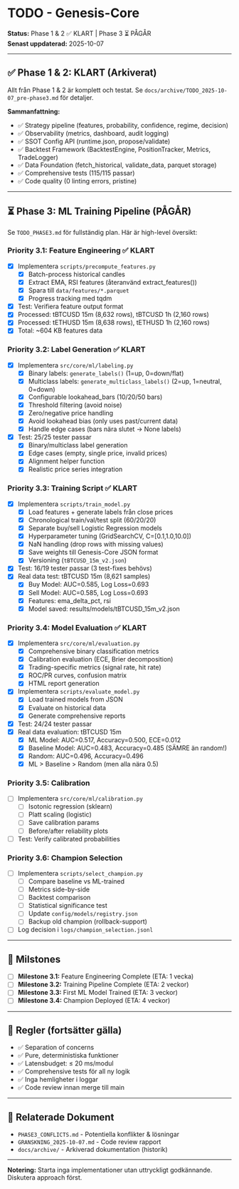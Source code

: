 # TODO - Genesis-Core

**Status:** Phase 1 & 2 ✅ KLART | Phase 3 ⏳ PÅGÅR  
**Senast uppdaterad:** 2025-10-07

---

## ✅ Phase 1 & 2: KLART (Arkiverat)

Allt från Phase 1 & 2 är komplett och testat. Se `docs/archive/TODO_2025-10-07_pre-phase3.md` för detaljer.

**Sammanfattning:**
- ✅ Strategy pipeline (features, probability, confidence, regime, decision)
- ✅ Observability (metrics, dashboard, audit logging)
- ✅ SSOT Config API (runtime.json, propose/validate)
- ✅ Backtest Framework (BacktestEngine, PositionTracker, Metrics, TradeLogger)
- ✅ Data Foundation (fetch_historical, validate_data, parquet storage)
- ✅ Comprehensive tests (115/115 passar)
- ✅ Code quality (0 linting errors, pristine)

---

## ⏳ Phase 3: ML Training Pipeline (PÅGÅR)

Se `TODO_PHASE3.md` för fullständig plan. Här är high-level översikt:

### Priority 3.1: Feature Engineering ✅ KLART
- [x] Implementera `scripts/precompute_features.py`
  - [x] Batch-process historical candles
  - [x] Extract EMA, RSI features (återanvänd extract_features())
  - [x] Spara till `data/features/*.parquet`
  - [x] Progress tracking med tqdm
- [x] Test: Verifiera feature output format
- [x] Processed: tBTCUSD 15m (8,632 rows), tBTCUSD 1h (2,160 rows)
- [x] Processed: tETHUSD 15m (8,638 rows), tETHUSD 1h (2,160 rows)
- [x] Total: ~604 KB features data

### Priority 3.2: Label Generation ✅ KLART
- [x] Implementera `src/core/ml/labeling.py`
  - [x] Binary labels: `generate_labels()` (1=up, 0=down/flat)
  - [x] Multiclass labels: `generate_multiclass_labels()` (2=up, 1=neutral, 0=down)
  - [x] Configurable lookahead_bars (10/20/50 bars)
  - [x] Threshold filtering (avoid noise)
  - [x] Zero/negative price handling
  - [x] Avoid lookahead bias (only uses past/current data)
  - [x] Handle edge cases (bars nära slutet → None labels)
- [x] Test: 25/25 tester passar
  - [x] Binary/multiclass label generation
  - [x] Edge cases (empty, single price, invalid prices)
  - [x] Alignment helper function
  - [x] Realistic price series integration

### Priority 3.3: Training Script ✅ KLART
- [x] Implementera `scripts/train_model.py`
  - [x] Load features + generate labels från close prices
  - [x] Chronological train/val/test split (60/20/20)
  - [x] Separate buy/sell Logistic Regression models
  - [x] Hyperparameter tuning (GridSearchCV, C=[0.1,1.0,10.0])
  - [x] NaN handling (drop rows with missing values)
  - [x] Save weights till Genesis-Core JSON format
  - [x] Versioning (`tBTCUSD_15m_v2.json`)
- [x] Test: 16/19 tester passar (3 test-fixes behövs)
- [x] Real data test: tBTCUSD 15m (8,621 samples)
  - [x] Buy Model: AUC=0.585, Log Loss=0.693
  - [x] Sell Model: AUC=0.585, Log Loss=0.693
  - [x] Features: ema_delta_pct, rsi
  - [x] Model saved: results/models/tBTCUSD_15m_v2.json

### Priority 3.4: Model Evaluation ✅ KLART
- [x] Implementera `src/core/ml/evaluation.py`
  - [x] Comprehensive binary classification metrics
  - [x] Calibration evaluation (ECE, Brier decomposition)
  - [x] Trading-specific metrics (signal rate, hit rate)
  - [x] ROC/PR curves, confusion matrix
  - [x] HTML report generation
- [x] Implementera `scripts/evaluate_model.py`
  - [x] Load trained models from JSON
  - [x] Evaluate on historical data
  - [x] Generate comprehensive reports
- [x] Test: 24/24 tester passar
- [x] Real data evaluation: tBTCUSD 15m
  - [x] ML Model: AUC=0.517, Accuracy=0.500, ECE=0.012
  - [x] Baseline Model: AUC=0.483, Accuracy=0.485 (SÄMRE än random!)
  - [x] Random: AUC=0.496, Accuracy=0.496
  - [x] ML > Baseline > Random (men alla nära 0.5)

### Priority 3.5: Calibration
- [ ] Implementera `src/core/ml/calibration.py`
  - [ ] Isotonic regression (sklearn)
  - [ ] Platt scaling (logistic)
  - [ ] Save calibration params
  - [ ] Before/after reliability plots
- [ ] Test: Verify calibrated probabilities

### Priority 3.6: Champion Selection
- [ ] Implementera `scripts/select_champion.py`
  - [ ] Compare baseline vs ML-trained
  - [ ] Metrics side-by-side
  - [ ] Backtest comparison
  - [ ] Statistical significance test
  - [ ] Update `config/models/registry.json`
  - [ ] Backup old champion (rollback-support)
- [ ] Log decision i `logs/champion_selection.jsonl`

---

## 🎯 Milstones

- [ ] **Milestone 3.1:** Feature Engineering Complete (ETA: 1 vecka)
- [ ] **Milestone 3.2:** Training Pipeline Complete (ETA: 2 veckor)
- [ ] **Milestone 3.3:** First ML Model Trained (ETA: 3 veckor)
- [ ] **Milestone 3.4:** Champion Deployed (ETA: 4 veckor)

---

## 📝 Regler (fortsätter gälla)

- ✅ Separation of concerns
- ✅ Pure, deterministiska funktioner
- ✅ Latensbudget: ≤ 20 ms/modul
- ✅ Comprehensive tests för all ny logik
- ✅ Inga hemligheter i loggar
- ✅ Code review innan merge till main

---

## 🔗 Relaterade Dokument

- `PHASE3_CONFLICTS.md` - Potentiella konflikter & lösningar
- `GRANSKNING_2025-10-07.md` - Code review rapport
- `docs/archive/` - Arkiverad dokumentation (historik)

---

**Notering:** Starta inga implementationer utan uttryckligt godkännande. Diskutera approach först.
